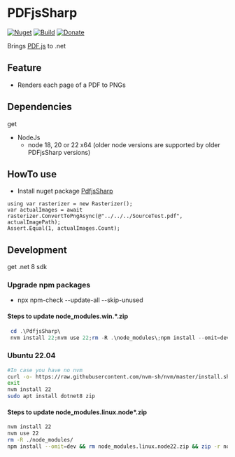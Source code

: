 # PDFjsSharp

[![Nuget](https://img.shields.io/nuget/v/Codeuctivity.PdfjsSharp.svg)](https://www.nuget.org/packages/Codeuctivity.PdfjsSharp/) [![Build](https://github.com/Codeuctivity/PdfjsSharp/actions/workflows/dotnet.yml/badge.svg)](https://github.com/Codeuctivity/PdfjsSharp/actions/workflows/dotnet.yml) [![Donate](https://img.shields.io/static/v1?label=Paypal&message=Donate&color=informational)](https://www.paypal.com/donate?hosted_button_id=7M7UFMMRTS7UE)

Brings [PDF.js](https://github.com/mozilla/pdf.js) to .net

## Feature

- Renders each page of a PDF to PNGs

## Dependencies

get

- NodeJs
  - node 18, 20 or 22 x64 (older node versions are supported by older PDFjsSharp versions)

## HowTo use

- Install nuget package [PdfjsSharp](https://www.nuget.org/packages/Codeuctivity.PdfjsSharp/)

```Csharp
using var rasterizer = new Rasterizer();
var actualImages = await rasterizer.ConvertToPngAsync(@"../../../SourceTest.pdf", actualImagePath);
Assert.Equal(1, actualImages.Count);
```

## Development

get .net 8 sdk

### Upgrade npm packages

- npx npm-check --update-all --skip-unused

#### Steps to update node_modules.win.\*.zip

```Powershell
 cd .\PdfjsSharp\
 nvm install 22;nvm use 22;rm -R .\node_modules\;npm install --omit=dev;rm .\node_modules.win.node22.zip;Compress-Archive -LiteralPath .\node_modules\ -DestinationPath .\node_modules.win.node22.zip;Compress-Archive -Update .\Rasterize.mjs .\node_modules.win.node22.zip
```

### Ubuntu 22.04

```bash
#In case you have no nvm
curl -o- https://raw.githubusercontent.com/nvm-sh/nvm/master/install.sh | bash 
exit
nvm install 22
sudo apt install dotnet8 zip
```

#### Steps to update node_modules.linux.node\*.zip

```bash
nvm install 22
nvm use 22
rm -R ./node_modules/ 
npm install --omit=dev && rm node_modules.linux.node22.zip && zip -r node_modules.linux.node22.zip node_modules && zip -g node_modules.linux.node22.zip Rasterize.mjs
```
